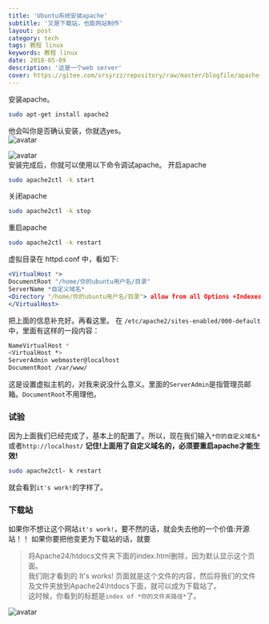 ```yaml
---
title: 'Ubuntu系统安装apache'
subtitle: '又是下载站，也能网站制作'
layout: post
category: tech
tags: 教程 linux
keywords: 教程 linux
date: 2018-05-09
description: '这是一个web server'
cover: https://gitee.com/srsyrzz/repository/raw/master/blogfile/apache-ubt/cover-apacheonubt.png
---
```


安装apache。
```bash
sudo apt-get install apache2
```
他会叫你是否确认安装，你就选yes。  
![avatar](https://gitee.com/srsyrzz/repository/raw/master/blogfile/apache-ubt/tnmofapa.jpg)  
  
![avatar](https://gitee.com/srsyrzz/repository/raw/master/blogfile/apache-ubt/needledld.jpg)  
安装完成后，你就可以使用以下命令调试apache。
开启apache
```bash
sudo apache2ctl -k start
```
关闭apache
```bash
sudo apache2ctl -k stop
```
重启apache
```bash
sudo apache2ctl -k restart
```
虚拟目录在 httpd.conf 中，看如下:
```apache  
<VirtualHost *>
DocumentRoot "/home/你的ubuntu用户名/目录"
ServerName *自定义域名*
<Directory "/home/你的ubuntu用户名/目录"> allow from all Options +Indexes </Directory>
</VirtualHost>
```
把上面的信息补充好。再看这里。
在 `/etc/apache2/sites-enabled/000-default`中，里面有这样的一段内容：
```bash
NameVirtualHost *
<VirtualHost *>
ServerAdmin webmaster@localhost
DocumentRoot /var/www/
```
这是设置虚拟主机的，对我来说没什么意义。里面的```ServerAdmin```是指管理员邮箱。```DocumentRoot```不用理他。

### 试验

因为上面我们已经完成了，基本上的配置了。所以，现在我们输入```*你的自定义域名*```或者```http://localhost/```
**记住!上面用了自定义域名的，必须要重启apache才能生效!**
```bash
sudo apache2ctl- k restart
```
就会看到```it's work!```的字样了。

### 下载站

如果你不想让这个网站```it's work!```，要不然的话，就会失去他的一个价值:开源站！！
如果你要把他变更为下载站的话，就要
> 将Apache24/htdocs文件夹下面的index.html删除，因为默认显示这个页面。  
我们刚才看到的 It's works! 页面就是这个文件的内容，然后将我们的文件及文件夹放到Apache24\htdocs下面，就可以成为下载站了。  
这时候，你看到的标题是```index of *你的文件夹路径*```了。  
  
![avatar](https://gitee.com/srsyrzz/repository/raw/master/blogfile/apache-ubt/dldpageofapache.jpg)
